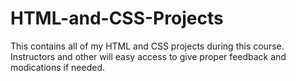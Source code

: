 # HTML-and-CSS-Projects
This contains all of my HTML and CSS projects during this course. Instructors and other will easy access to give proper feedback and modications if needed.
